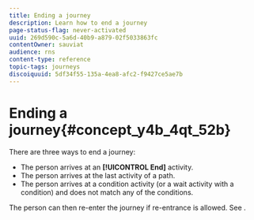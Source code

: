 ```yaml
---
title: Ending a journey
description: Learn how to end a journey
page-status-flag: never-activated
uuid: 269d590c-5a6d-40b9-a879-02f5033863fc
contentOwner: sauviat
audience: rns
content-type: reference
topic-tags: journeys
discoiquuid: 5df34f55-135a-4ea8-afc2-f9427ce5ae7b
---
```


# Ending a journey{#concept_y4b_4qt_52b}

There are three ways to end a journey:

* The person arrives at an **[!UICONTROL End]** activity.
* The person arrives at the last activity of a path.
* The person arrives at a condition activity (or a wait activity with a condition) and does not match any of the conditions.

The person can then re-enter the journey if re-entrance is allowed. See [](../building-journeys/changing-properties.md).
